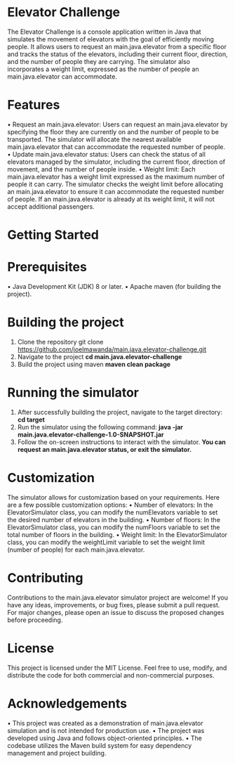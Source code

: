 # Elevator Challenge
The Elevator Challenge is a console application written in Java that simulates the movement of elevators with the goal of efficiently moving people. It allows users to request an main.java.elevator from a specific floor and tracks the status of the elevators, including their current floor, direction, and the number of people they are carrying. The simulator also incorporates a weight limit, expressed as the number of people an main.java.elevator can accommodate.
# Features
•	Request an main.java.elevator: Users can request an main.java.elevator by specifying the floor they are currently on and the number of people to be transported. The simulator will allocate   the nearest available main.java.elevator that can accommodate the requested number of people.
•	Update main.java.elevator status: Users can check the status of all elevators managed by the simulator, including the current floor, direction of movement, and the number of people   inside.
•	Weight limit: Each main.java.elevator has a weight limit expressed as the maximum number of people it can carry. The simulator checks the weight limit before allocating an main.java.elevator   to ensure it can accommodate the requested number of people. If an main.java.elevator is already at its weight limit, it will not accept additional passengers.
# Getting Started
# Prerequisites
•	Java Development Kit (JDK) 8 or later.
•	Apache maven (for building the project).
# Building the project
  1. Clone the repository git clone https://github.com/joelmawanda/main.java.elevator-challenge.git
  2. Navigate to the project **cd main.java.elevator-challenge**
  3. Build the project using maven **maven clean package**

# Running the simulator
  1. After successfully building the project, navigate to the target directory: **cd target**
  2. Run the simulator using the following command: **java -jar main.java.elevator-challenge-1.0-SNAPSHOT.jar**
  3. Follow the on-screen instructions to interact with the simulator. **You can request an main.java.elevator status, or exit the simulator.**

# Customization
The simulator allows for customization based on your requirements. Here are a few possible customization options:
•	Number of elevators: In the ElevatorSimulator class, you can modify the numElevators variable to set the desired number of elevators in the building.
•	Number of floors: In the ElevatorSimulator class, you can modify the numFloors variable to set the total number of floors in the building.
•	Weight limit: In the ElevatorSimulator class, you can modify the weightLimit variable to set the weight limit (number of people) for each main.java.elevator.

# Contributing
Contributions to the main.java.elevator simulator project are welcome! If you have any ideas, improvements, or bug fixes, please submit a pull request. For major changes, please open an issue to discuss the proposed changes before proceeding.

# License
This project is licensed under the MIT License. Feel free to use, modify, and distribute the code for both commercial and non-commercial purposes.

# Acknowledgements
•	This project was created as a demonstration of main.java.elevator simulation and is not intended for production use.
•	The project was developed using Java and follows object-oriented principles.
•	The codebase utilizes the Maven build system for easy dependency management and project building.



  

